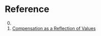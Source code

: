 # Reference

0. []()
0. [Compensation as a Reflection of Values](https://oxide.computer/blog/compensation-as-a-reflection-of-values)

